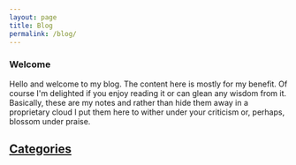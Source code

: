 ```yaml
---
layout: page
title: Blog
permalink: /blog/
---
```


### Welcome  

Hello and welcome to my blog. The content here is mostly for my benefit. Of course I'm delighted if you enjoy reading it or can glean any wisdom from it. Basically, these are my notes and rather than hide them away in a proprietary cloud I put them here to wither under your criticism or, perhaps, blossom under praise.

## [Categories](/blog/categories)
